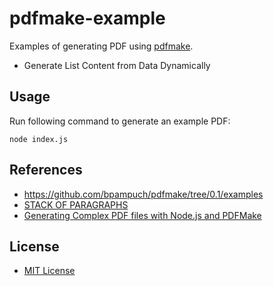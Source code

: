 # pdfmake-example
Examples of generating PDF using [pdfmake](https://github.com/bpampuch/pdfmake).

* Generate List Content from Data Dynamically

## Usage
Run following command to generate an example PDF:

```shell
node index.js
```

## References
* <https://github.com/bpampuch/pdfmake/tree/0.1/examples>
* [STACK OF PARAGRAPHS](https://pdfmake.github.io/docs/0.1/document-definition-object/stack/)
* [Generating Complex PDF files with Node.js and PDFMake](https://www.appgambit.com/blog/nodejs-with-pdfmake)

## License
* [MIT License](LICENSE)
